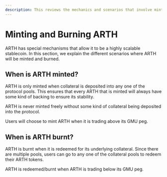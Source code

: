 ```yaml
---
description: This reviews the mechanics and scenarios that involve minting and burning ARTH
---
```


# Minting and Burning ARTH

ARTH has special mechanisms that allow it to be a highly scalable stablecoin. In this section, we explain the different scenarios where ARTH will be minted and burned.

## When is ARTH minted?

ARTH is only minted when collateral is deposited into any one of the protocol pools. This ensures that every ARTH that is minted will always have some kind of backing to ensure its stability.

ARTH is never minted freely without some kind of collateral being deposited into the protocol.

Users will choose to mint ARTH when it is trading above its GMU peg.

## When is ARTH burnt?

ARTH is burnt when it is redeemed for its underlying collateral. Since there are multiple pools, users can go to any one of the collateral pools to redeem their ARTH tokens.

ARTH is redeemed/burnt when ARTH is trading below its GMU peg.
